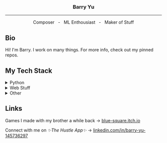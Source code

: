 <h3 align="center"> Barry Yu </h3>

---

<div align="center">Composer&nbsp;&nbsp;&nbsp;-&nbsp;&nbsp;&nbsp;ML Enthousiast&nbsp;&nbsp;&nbsp;-&nbsp;&nbsp;&nbsp;Maker of Stuff</div>
<h2>Bio</h2>
Hi! I'm Barry. I work on many things. For more info, check out my pinned repos.

<h2>My Tech Stack</h2>

<details>
<summary>Python</summary>
<li>Pytorch</li>
<li>Selenium</li>
</details>

<details>
<summary>Web Stuff</summary>
<li>Javascript</li>
<li>React.js</li>
<li>HTML, CSS</li>
<li>Socket.io</li>
</details>

<details>
<summary>Other</summary>
<li>Max/MSP</li>
<li>Processing (Java)</li>
<li>Unity</li>
</details>

<h2>Links</h2>

Games I made with my brother a while back → [blue-square.itch.io](https://blue-square.itch.io/)

Connect with me on <i>✨The Hustle App✨</i> → [linkedin.com/in/barry-yu-145736297](https://www.linkedin.com/in/barry-yu-145736294/)
